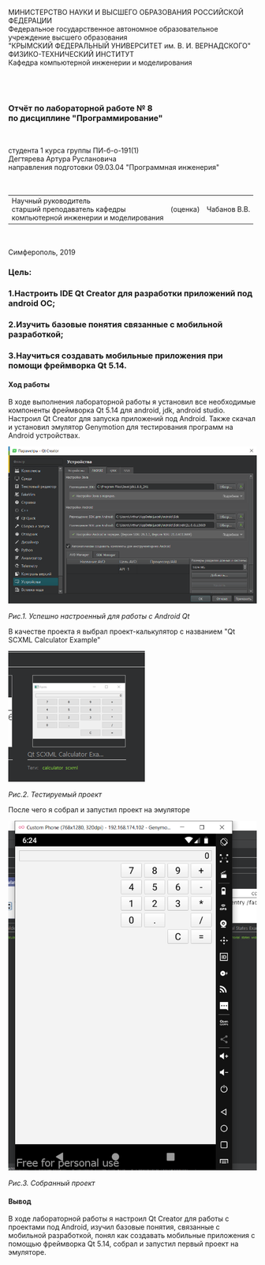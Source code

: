 МИНИСТЕРСТВО НАУКИ И ВЫСШЕГО ОБРАЗОВАНИЯ РОССИЙСКОЙ ФЕДЕРАЦИИ\
Федеральное государственное автономное образовательное учреждение высшего образования\
"КРЫМСКИЙ ФЕДЕРАЛЬНЫЙ УНИВЕРСИТЕТ им. В. И. ВЕРНАДСКОГО"\
ФИЗИКО-ТЕХНИЧЕСКИЙ ИНСТИТУТ\
Кафедра компьютерной инженерии и моделирования\
<br/><br/>
​
### Отчёт по лабораторной работе № 8<br/> по дисциплине "Программирование"
<br/>

студента 1 курса группы ПИ-б-о-191(1)\
Дегтярева Артура Руслановича\
направления подготовки 09.03.04 "Программная инженерия"\
<br/>
​
<table>
<tr><td>Научный руководитель<br/> старший преподаватель кафедры<br/>компьютерной инженерии и моделирования</td>
<td>(оценка)</td>
<td>Чабанов В.В.</td>
</tr>
</table>
<br/><br/>
​
Симферополь, 2019


### Цель: 
### 1.Настроить IDE Qt Creator для разработки приложений под android ОС;
### 2.Изучить базовые понятия связанные с мобильной разработкой;
### 3.Научиться создавать мобильные приложения при помощи фреймворка Qt 5.14.

#### Ход работы

В ходе выполнения лабораторной работы я установил все необходимые компоненты фреймворка Qt 5.14 для android, jdk, android studio. Настроил Qt Creator для запуска приложений под Android. Также скачал и установил эмулятор Genymotion для тестирования программ на Android устройствах.

![](Screenshots/1.png)

*Рис.1. Успешно настроенный для работы с Android Qt*

В качестве проекта я выбрал проект-калькулятор с названием "Qt SCXML Calculator Example" 

![](Screenshots/2.png)

*Рис.2. Тестируемый проект*

После чего я собрал и запустил проект на эмуляторе

![](Screenshots/3.png)

*Рис.3. Собранный проект*

#### Вывод

В ходе лабораторной работы я настроил Qt Creator для работы с проектами под Android, изучил базовые понятия, связанные с мобильной разработкой, понял как создавать мобильные приложения с помощью фреймворка Qt 5.14, собрал и запустил первый проект на эмуляторе.
